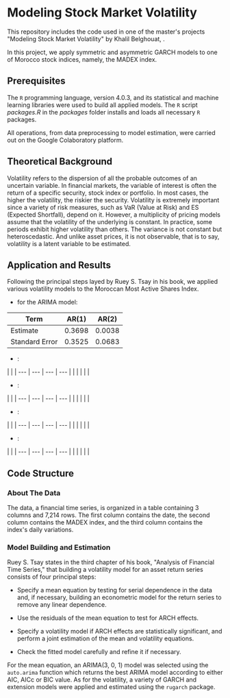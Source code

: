 # Modeling Stock Market Volatility

This repository includes the code used in one of the master's projects "Modeling Stock Market Volatility" by Khalil Belghouat, .

In this project, we apply symmetric and asymmetric GARCH models to one of Morocco stock indices, namely, the MADEX index. 

## Prerequisites

The ```R``` programming language, version 4.0.3, and its statistical and machine learning libraries were used to build all applied models. The ```R``` script _packages.R_ in the _packages_ folder installs and loads all necessary ```R``` packages. 

All operations, from data preprocessing to model estimation, were carried out on the Google Colaboratory platform.

## Theoretical Background

Volatility refers to the dispersion of all the probable outcomes of an uncertain variable. In financial markets, the variable of interest is often the return of a specific security, stock index or portfolio. In most cases, the higher the volatility, the riskier the security. Volatility is extremely important since a variety of risk measures, such as VaR (Value at Risk) and ES (Expected Shortfall), depend on it. However, a multiplicity of pricing models assume that the volatility of the underlying is constant. In practice, some periods exhibit higher volatility than others. The variance is not constant but heteroscedastic. And unlike asset prices, it is not observable, that is to say, volatility is a latent variable to be estimated.

## Application and Results

Following the principal steps layed by Ruey S. Tsay in his book, we applied various volatility models to the Moroccan Most Active Shares Index.

- for the ARIMA model:

Term | AR(1) | AR(2) 
--- | --- | ---
Estimate | 0.3698 | 0.0038
Standard Error | 0.3525 | 0.0683

- :

 |  |  |
--- | --- | --- | --- 
 |  |  | 
 |  |  | 

- :

 |  |  |
--- | --- | --- | --- 
 |  |  | 
 |  |  | 

- :

 |  |  |
--- | --- | --- | --- 
 |  |  | 
 |  |  | 

- :

 |  |  |
--- | --- | --- | --- 
 |  |  | 
 |  |  | 
 
## Code Structure

### About The Data

The data, a financial time series, is organized in a table containing 3 columns and 7,214 rows. The first column contains the date, the second column contains the MADEX index, and the third column contains the index's daily variations.

### Model Building and Estimation

Ruey S. Tsay states in the third chapter of his book, "Analysis of Financial Time Series," that building a volatility model for an asset return series consists of four principal steps:

- Specify a mean equation by testing for serial dependence in the data and, if necessary, building an econometric model for the return series to remove any linear dependence.

- Use the residuals of the mean equation to test for ARCH effects.

- Specify a volatility model if ARCH effects are statistically significant, and perform a joint estimation of the mean and volatility equations.

- Check the fitted model carefully and refine it if necessary.

For the mean equation, an ARIMA(3, 0, 1) model was selected using the ```auto.arima``` function which returns the best ARIMA model according to either AIC, AICc or BIC value. As for the volatility, a variety of GARCH and extension models were applied and estimated using the ```rugarch``` package.

